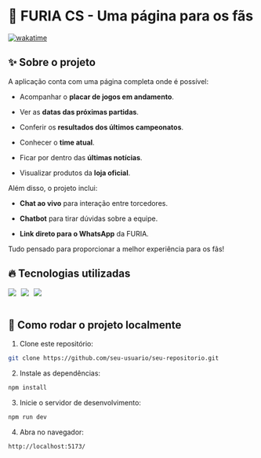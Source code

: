 # 🖤 FURIA CS - Uma página para os fãs
[![wakatime](https://wakatime.com/badge/user/3e69b1c8-727a-44e2-9a56-f6f5e7f056b1/project/597484a6-27c4-4664-aa81-34c0e8220eff.svg)](https://wakatime.com/badge/user/3e69b1c8-727a-44e2-9a56-f6f5e7f056b1/project/597484a6-27c4-4664-aa81-34c0e8220eff)

## ✨ Sobre o projeto

A aplicação conta com uma página completa onde é possível:

- Acompanhar o **placar de jogos em andamento**.
    
- Ver as **datas das próximas partidas**.
    
- Conferir os **resultados dos últimos campeonatos**.
    
- Conhecer o **time atual**.
    
- Ficar por dentro das **últimas notícias**.
    
- Visualizar produtos da **loja oficial**.
    

Além disso, o projeto inclui:

- **Chat ao vivo** para interação entre torcedores.
    
- **Chatbot** para tirar dúvidas sobre a equipe.
    
- **Link direto para o WhatsApp** da FURIA.
    

Tudo pensado para proporcionar a melhor experiência para os fãs!

## 🔥 Tecnologias utilizadas

<div style="display: flex; gap: 10px;"> <img src="https://img.shields.io/badge/React-20232A?style=for-the-badge&logo=react&logoColor=61DAFB" /> <img src="https://img.shields.io/badge/TailwindCSS-06B6D4?style=for-the-badge&logo=tailwindcss&logoColor=white" /> <img src="https://img.shields.io/badge/Vite-646CFF?style=for-the-badge&logo=vite&logoColor=white" /> </div> <br/>

## 🚀 Como rodar o projeto localmente

1. Clone este repositório:
```bash
git clone https://github.com/seu-usuario/seu-repositorio.git
```

2. Instale as dependências:
```bash
npm install
```

3. Inicie o servidor de desenvolvimento:
```bash
npm run dev
```

4. Abra no navegador:
```bash
http://localhost:5173/
```